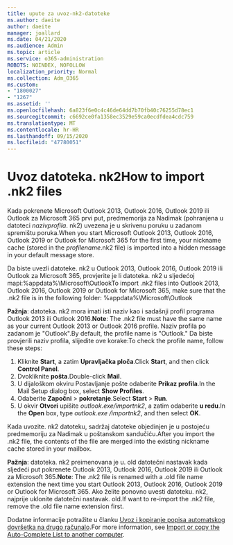 ```yaml
---
title: upute za uvoz-nk2-datoteke
ms.author: daeite
author: daeite
manager: joallard
ms.date: 04/21/2020
ms.audience: Admin
ms.topic: article
ms.service: o365-administration
ROBOTS: NOINDEX, NOFOLLOW
localization_priority: Normal
ms.collection: Adm_O365
ms.custom:
- "1800027"
- "1267"
ms.assetid: ''
ms.openlocfilehash: 6a823f6e0c4c46de64dd7b70fb40c76255d78ec1
ms.sourcegitcommit: c6692ce0fa1358ec3529e59ca0ecdfdea4cdc759
ms.translationtype: MT
ms.contentlocale: hr-HR
ms.lasthandoff: 09/15/2020
ms.locfileid: "47780051"
---
```

# <a name="how-to-import-nk2-files"></a><span data-ttu-id="638a2-102">Uvoz datoteka. nk2</span><span class="sxs-lookup"><span data-stu-id="638a2-102">How to import .nk2 files</span></span> 

<span data-ttu-id="638a2-103">Kada pokrenete Microsoft Outlook 2013, Outlook 2016, Outlook 2019 ili Outlook za Microsoft 365 prvi put, predmemorija za Nadimak (pohranjena u datoteci *nazivprofila*. nk2) uvezena je u skrivenu poruku u zadanom spremištu poruka.</span><span class="sxs-lookup"><span data-stu-id="638a2-103">When you start Microsoft Outlook 2013, Outlook 2016, Outlook 2019 or Outlook for Microsoft 365 for the first time, your nickname cache (stored in the *profilename*.nk2 file) is imported into a hidden message in your default message store.</span></span>

<span data-ttu-id="638a2-104">Da biste uvezli datoteke. nk2 u Outlook 2013, Outlook 2016, Outlook 2019 ili Outlook za Microsoft 365, provjerite je li datoteka. nk2 u sljedećoj mapi:%appdata%\Microsoft\Outlook</span><span class="sxs-lookup"><span data-stu-id="638a2-104">To import .nk2 files into Outlook 2013, Outlook 2016, Outlook 2019 or Outlook for Microsoft 365, make sure that the .nk2 file is in the following folder: %appdata%\Microsoft\Outlook</span></span>

<span data-ttu-id="638a2-105">**Pažnja**: datoteka. nk2 mora imati isti naziv kao i sadašnji profil programa Outlook 2013 ili Outlook 2016.</span><span class="sxs-lookup"><span data-stu-id="638a2-105">**Note**: The .nk2 file must have the same name as your current Outlook 2013 or Outlook 2016 profile.</span></span> <span data-ttu-id="638a2-106">Naziv profila po zadanom je "Outlook".</span><span class="sxs-lookup"><span data-stu-id="638a2-106">By default, the profile name is "Outlook."</span></span> <span data-ttu-id="638a2-107">Da biste provjerili naziv profila, slijedite ove korake:</span><span class="sxs-lookup"><span data-stu-id="638a2-107">To check the profile name, follow these steps:</span></span> 
1. <span data-ttu-id="638a2-108">Kliknite **Start**, a zatim **Upravljačka ploča**.</span><span class="sxs-lookup"><span data-stu-id="638a2-108">Click **Start**, and then click **Control Panel**.</span></span>
2. <span data-ttu-id="638a2-109">Dvokliknite **pošta**.</span><span class="sxs-lookup"><span data-stu-id="638a2-109">Double-click **Mail**.</span></span>
3. <span data-ttu-id="638a2-110">U dijaloškom okviru Postavljanje pošte odaberite **Prikaz profila**.</span><span class="sxs-lookup"><span data-stu-id="638a2-110">In the Mail Setup dialog box, select **Show Profiles**.</span></span>
4. <span data-ttu-id="638a2-111">Odaberite **Započni**  >  **pokretanje**.</span><span class="sxs-lookup"><span data-stu-id="638a2-111">Select **Start** > **Run**.</span></span>
5. <span data-ttu-id="638a2-112">U okvir **Otvori** upišite *outlook.exe/importnk2*, a zatim odaberite **u redu**.</span><span class="sxs-lookup"><span data-stu-id="638a2-112">In the **Open** box, type *outlook.exe /importnk2*, and then select **OK**.</span></span> 

<span data-ttu-id="638a2-113">Kada uvozite. nk2 datoteku, sadržaj datoteke objedinjen je u postojeću predmemoriju za Nadimak u poštanskom sandučiću.</span><span class="sxs-lookup"><span data-stu-id="638a2-113">After you import the .nk2 file, the contents of the file are merged into the existing nickname cache stored in your mailbox.</span></span>

<span data-ttu-id="638a2-114">**Pažnja**: datoteka. nk2 preimenovana je u. old datotečni nastavak kada sljedeći put pokrenete Outlook 2013, Outlook 2016, Outlook 2019 ili Outlook za Microsoft 365.</span><span class="sxs-lookup"><span data-stu-id="638a2-114">**Note**: The .nk2 file is renamed with a .old file name extension the next time you start Outlook 2013, Outlook 2016, Outlook 2019 or Outlook for Microsoft 365.</span></span> <span data-ttu-id="638a2-115">Ako želite ponovno uvesti datoteku. nk2, najprije uklonite datotečni nastavak. old.</span><span class="sxs-lookup"><span data-stu-id="638a2-115">If want to re-import the .nk2 file, remove the .old file name extension first.</span></span>

<span data-ttu-id="638a2-116">Dodatne informacije potražite u članku [Uvoz i kopiranje popisa automatskog dovršetka na drugo računalo](https://support.microsoft.com/help/2806550/how-to-import-nk2-files-into-outlook%).</span><span class="sxs-lookup"><span data-stu-id="638a2-116">For more information, see [Import or copy the Auto-Complete List to another computer](https://support.microsoft.com/help/2806550/how-to-import-nk2-files-into-outlook%).</span></span>